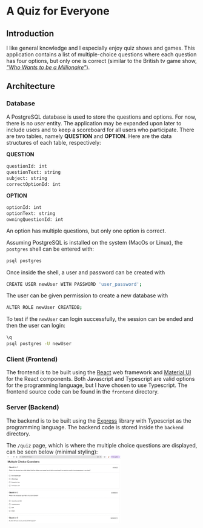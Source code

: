 # A Quiz for Everyone
## Introduction
I like general knowledge and I especially enjoy quiz shows and games. This application contains a list of multiple-choice questions where each question has four options, but only one is correct (similar to the British tv game show, [_"Who Wants to be a Millionaire"_](https://en.wikipedia.org/wiki/Who_Wants_to_Be_a_Millionaire%3F_(British_game_show))).

## Architecture
### Database
A PostgreSQL database is used to store the questions and options. For now, there is no _user_ entity. The application may be expanded upon later to include users and to keep a scoreboard for all users who participate. There are two tables, namely **QUESTION** and **OPTION**. Here are the data structures of each table, respectively:   

**QUESTION**
```
questionId: int
questionText: string
subject: string
correctOptionId: int
```

**OPTION**
```
optionId: int
optionText: string
owningQuestionId: int
```

An option has multiple questions, but only one option is correct.    

Assuming PostgreSQL is installed on the system (MacOs or Linux), the `postgres` shell can be entered with:
```bash
psql postgres
```
Once inside the shell, a user and password can be created with
```bash
CREATE USER newUser WITH PASSWORD 'user_password';
```
The user can be given permission to create a new database with
```bash
ALTER ROLE newUser CREATEDB;
```
To test if the `newUser` can login successfully, the session can be ended and then the user can login:
```bash
\q
psql postgres -U newUser
```

### Client (Frontend)
The frontend is to be built using the [React](https://react.dev/learn) web framework and [Material UI](https://mui.com/material-ui/getting-started/) for the React components. Both Javascript and Typescript are valid options for the programming language, but I have chosen to use Typescript. The frontend source code can be found in the `frontend` directory.  

### Server (Backend)
The backend is to be built using the [Express](https://expressjs.com/) library with Typescript as the programming language. The backend code is stored inside the `backend` directory.   

The `/quiz` page, which is where the multiple choice questions are displayed, can be seen below (minimal styling):
<img loading="lazy" width="60%" src="frontend/public/multiple_choice_questions.png" alt="multiple_choice_questions.png" />